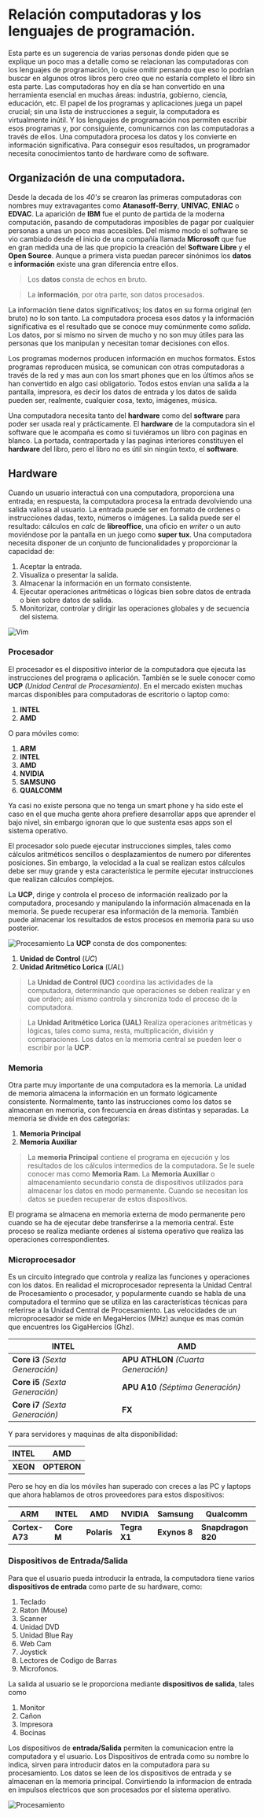 # Relación computadoras y los lenguajes de programación.
Esta parte es un sugerencia de varias personas donde piden que se explique un poco mas a detalle como se relacionan las computadoras con los lenguajes de programación, lo quise omitir pensando que eso lo podrían buscar en algunos otros libros pero creo que no estaría completo el libro sin esta parte.
Las computadoras hoy en día se han convertido en una herramienta esencial en muchas áreas: industria, gobierno, ciencia, educación, etc. El papel de los programas y aplicaciones juega un papel crucial; sin una lista de instrucciones a seguir, la computadora es virtualmente inútil. Y los lenguajes de programación nos permiten escribir esos programas y, por consiguiente, comunicarnos con las computadoras a través de ellos.
Una computadora procesa los datos y los convierte en información significativa. Para conseguir esos resultados, un programador necesita conocimientos tanto de hardware como de software.

## Organización de una computadora.
Desde la decada de los *40's* se crearon las primeras computadoras con nombres muy extravagantes como **Atanasoff-Berry**, **UNIVAC**, **ENIAC** o **EDVAC**.
La aparición de **IBM** fue el punto de partida de la moderna computación, pasando de computadoras imposibles de pagar por cualquier personas a unas un poco mas accesibles. Del mismo modo el software se vio cambiado desde el inicio de una compañía llamada **Microsoft** que fue en gran medida una de las que propicio la creación del **Software Libre** y el **Open Source**.
Aunque a primera vista puedan parecer sinónimos los **datos** e **información** existe una gran diferencia entre ellos.

> Los **datos** consta de echos en bruto. 

> La **información**, por otra parte, son datos procesados.

La información tiene datos significativos; los datos en su forma original (en bruto) no lo son tanto. La computadora procesa esos datos y la información significativa es el resultado que se conoce muy comúnmente como *salida*.
Los datos, por si mismo no sirven de mucho y no son muy útiles para las personas que los manipulan y necesitan tomar decisiones con ellos.

Los programas modernos producen información en muchos formatos. Estos programas reproducen música, se comunican con otras computadoras a través de la red y mas aun con los smart phones que en los últimos años se han convertido en algo casi obligatorio. Todos estos envían una salida a la pantalla, impresora, es decir los datos de entrada y los datos de salida pueden ser, realmente, cualquier cosa, texto, imágenes, música.

Una computadora necesita tanto del **hardware** como del **software** para poder ser usada real y prácticamente. El **hardware** de la computadora sin el software que le acompaña es como si tuviéramos un libro con paginas en blanco. La portada, contraportada y las paginas interiores constituyen el **hardware** del libro, pero el libro no es útil sin ningún texto, el **software**.

## Hardware
Cuando un usuario interactuá con una computadora, proporciona una entrada; en respuesta, la computadora procesa la entrada devolviendo una salida valiosa al usuario. La entrada puede ser en formato de ordenes o instrucciones dadas, texto, números o imágenes. La salida puede ser el resultado: cálculos en *calc* de **libreoffice**, una oficio en *writer* o un auto moviéndose por la pantalla en un juego como **super tux**. Una computadora necesita disponer de un conjunto de funcionalidades y proporcionar la capacidad de:

1. Aceptar la entrada.
2. Visualiza o presentar la salida.
3. Almacenar la información en un formato consistente.
4. Ejecutar operaciones aritméticas o lógicas bien sobre datos de entrada o bien sobre datos de salida.
5. Monitorizar, controlar y dirigir las operaciones globales y de secuencia del sistema.

![Vim](/Imagenes/Arquitectura/CPU.svg)
### Procesador
El procesador es el dispositivo interior de la computadora que ejecuta las instrucciones del programa o aplicación. También se le suele conocer como **UCP** *(Unidad Central de Procesamiento)*. En el mercado existen muchas marcas disponibles para computadoras de escritorio o laptop como:

1. **INTEL**
2. **AMD**

O para móviles como:

1. **ARM**
2. **INTEL**
3. **AMD**
4. **NVIDIA**
5. **SAMSUNG**
6. **QUALCOMM**

Ya casi no existe persona que no tenga un smart phone y ha sido este el caso en el que mucha gente ahora prefiere desarrollar apps que aprender el bajo nivel, sin embargo ignoran que lo que sustenta esas apps son el sistema operativo.

El procesador solo puede ejecutar instrucciones simples, tales como cálculos aritméticos sencillos o desplazamientos de numero por diferentes posiciones. Sin embargo, la velocidad a la cual se realizan estos cálculos debe ser muy grande y esta característica le permite ejecutar instrucciones que realizan cálculos complejos.

La **UCP**, dirige y controla el proceso de información realizado por la computadora, procesando y manipulando la información almacenada en la memoria. Se puede recuperar esa información de la memoria. También puede almacenar los resultados de estos procesos en memoria para su uso posterior.

![Procesamiento](/Imagenes/Arquitectura/Procesamiento.svg)
La **UCP** consta de dos componentes:

1. **Unidad de Control** (*UC*)
2. **Unidad Aritmético Lorica** (*UAL*)

> La **Unidad de Control (UC)** coordina las actividades de la computadora, determinando que operaciones se deben realizar y en que orden; así mismo controla y sincroniza todo el proceso de la computadora.

> La **Unidad Aritmético Lorica (UAL)** Realiza operaciones aritméticas y lógicas, tales como suma, resta, multiplicación, división y comparaciones. Los datos en la memoria central se pueden leer o escribir por la **UCP**.

### Memoria

Otra parte muy importante de una computadora es la memoria. La unidad de memoria almacena la información en un formato lógicamente consistente. Normalmente, tanto las instrucciones como los datos se almacenan en memoria, con frecuencia en áreas distintas y separadas. La memoria se divide en dos categorías:

1. **Memoria Principal**
2. **Memoria Auxiliar**

> La **memoria Principal** contiene el programa en ejecución y los resultados de los cálculos intermedios de la computadora. Se le suele conocer mas como **Memoria Ram**.
> La **Memoria Auxiliar** o almacenamiento secundario consta de dispositivos utilizados para almacenar los datos en modo permanente. Cuando se necesitan los datos se pueden recuperar de estos dispositivos.

El programa se almacena en memoria externa de modo permanente pero cuando se ha de ejecutar debe transferirse a la memoria central. Este proceso se realiza mediante ordenes al sistema operativo que realiza las operaciones correspondientes.

### Microprocesador
Es un circuito integrado que controla y realiza las funciones y operaciones con los datos. En realidad el microprocesador representa la Unidad Central de Procesamiento o procesador, y popularmente cuando se habla de una computadora el termino que se utiliza en las características técnicas para referirse a la Unidad Central de Procesamiento. Las velocidades de un microprocesador se mide en MegaHercios (MHz) aunque es mas común que encuentres los GigaHercios (Ghz).

| **INTEL** | **AMD** |
| -- | -- |
| **Core i3** *(Sexta Generación)* | **APU ATHLON** *(Cuarta Generación)* |
| **Core i5** *(Sexta Generación)* | **APU A10** *(Séptima Generación)* |
| **Core i7** *(Sexta Generación)* | **FX** | 

Y para servidores y maquinas de alta disponibilidad:

| **INTEL** | **AMD** |
| -- | -- |
| **XEON** | **OPTERON** |

Pero se hoy en día los móviles han superado con creces a las PC y laptops que ahora hablamos de otros proveedores para estos dispositivos:

| **ARM** | **INTEL** | **AMD** | **NVIDIA** | **Samsung** | **Qualcomm** |
| -- | -- | -- | -- | -- | -- |
| **Cortex-A73** | **Core M** | **Polaris** | **Tegra X1** | **Exynos 8** | **Snapdragon 820** |

### Dispositivos de Entrada/Salida
Para que el usuario pueda introducir la entrada, la computadora tiene varios **dispositivos de entrada** como parte de su hardware, como:

1. Teclado
2. Raton (Mouse)
3. Scanner
5. Unidad DVD
6. Unidad Blue Ray
7. Web Cam
8. Joystick
9. Lectores de Codigo de Barras
10. Microfonos.

La salida al usuario se le proporciona mediante **dispositivos de salida**, tales como

1. Monitor
2. Cañon
3. Impresora
4. Bocinas

Los dispositivos de **entrada/Salida** permiten la comunicacion entre la computadora y el usuario. Los Dispositivos de entrada como su nombre lo indica, sirven para introducir datos en la computadora para su procesamiento. Los datos se leen de los dispositivos de entrada y se almacenan en la memoria principal. Convirtiendo la informacion de entrada en impulsos electricos que son procesados por el sistema operativo.

![Procesamiento](/Imagenes/Arquitectura/IO.svg)



